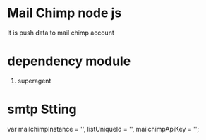 # Mail Chimp node js 
It is  push data to mail chimp account 
# dependency module

  1) superagent


# smtp Stting
var mailchimpInstance = '',
    listUniqueId = '',
    mailchimpApiKey = '';  
